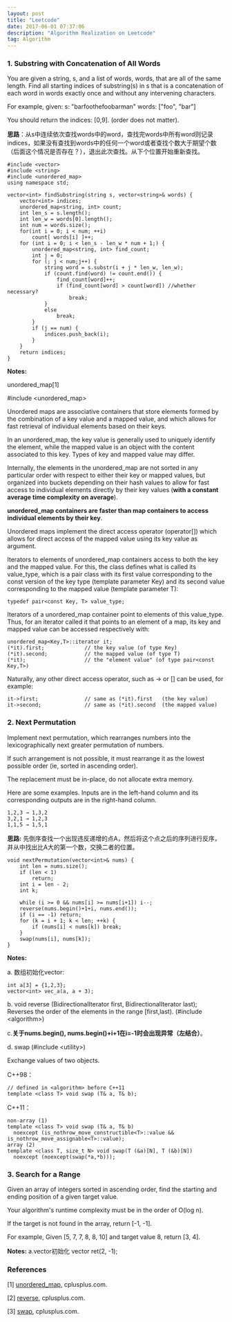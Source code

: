 ```yaml
---
layout: post
title: "Leetcode"
date: 2017-06-01 07:37:06 
description: "Algorithm Realization on Leetcode"
tag: Algorithm
---
```



### 1. Substring with Concatenation of All Words

You are given a string, s, and a list of words, words, that are all of the same length. Find all starting indices of substring(s) in s that is a concatenation of each word in words exactly once and without any intervening characters.

For example, given:
s: "barfoothefoobarman"
words: ["foo", "bar"]

You should return the indices: [0,9].
(order does not matter).

**思路**：从s中连续依次查找words中的word，查找完words中所有word则记录indices，如果没有查找到words中的任何一个word或者查找个数大于期望个数（后面这个情况是否存在？），退出此次查找。从下个位置开始重新查找。

	#include <vector>
	#include <string>
	#include <unordered_map>
	using namespace std;
	
	vector<int> findSubstring(string s, vector<string>& words) {
		vector<int> indices;
		unordered_map<string, int> count;
		int len_s = s.length();
		int len_w = words[0].length();
		int num = words.size();
		for(int i = 0; i < num; ++i)
			count[ words[i] ]++;
		for (int i = 0; i < len_s - len_w * num + 1;) {
			unordered_map<string, int> find_count;
			int j = 0;
			for (; j < num;j++) {
				string word = s.substr(i + j * len_w, len_w);
				if (count.find(word) != count.end()) {
					find_count[word]++;
					if (find_count[word] > count[word]) //whether necessary?
						break;
				}
				else
					break;
			}
			if (j == num) {
				indices.push_back(i);
			}
		}
		return indices;	
	}

**Notes:**

unordered_map[1]

\#include <unordered_map\>

Unordered maps are associative containers that store elements formed by the combination of a key value and a mapped value, and which allows for fast retrieval of individual elements based on their keys.

In an unordered_map, the key value is generally used to uniquely identify the element, while the mapped value is an object with the content associated to this key. Types of key and mapped value may differ.

Internally, the elements in the unordered_map are not sorted in any particular order with respect to either their key or mapped values, but organized into buckets depending on their hash values to allow for fast access to individual elements directly by their key values (**with a constant average time complexity on average**).

**unordered_map containers are faster than map containers to access individual elements by their key**.

Unordered maps implement the direct access operator (operator[]) which allows for direct access of the mapped value using its key value as argument.

Iterators to elements of unordered_map containers access to both the key and the mapped value. For this, the class defines what is called its value_type, which is a pair class with its first value corresponding to the const version of the key type (template parameter Key) and its second value corresponding to the mapped value (template parameter T):

	typedef pair<const Key, T> value_type;

Iterators of a unordered_map container point to elements of this value_type. Thus, for an iterator called it that points to an element of a map, its key and mapped value can be accessed respectively with:

	unordered_map<Key,T>::iterator it;
	(*it).first;             // the key value (of type Key)
	(*it).second;            // the mapped value (of type T)
	(*it);                   // the "element value" (of type pair<const Key,T>)

Naturally, any other direct access operator, such as -> or [] can be used, for example:

	it->first;               // same as (*it).first   (the key value)
	it->second;              // same as (*it).second  (the mapped value) 


### 2. Next Permutation

Implement next permutation, which rearranges numbers into the lexicographically next greater permutation of numbers.

If such arrangement is not possible, it must rearrange it as the lowest possible order (ie, sorted in ascending order).

The replacement must be in-place, do not allocate extra memory.

Here are some examples. Inputs are in the left-hand column and its corresponding outputs are in the right-hand column.

	1,2,3 → 1,3,2
	3,2,1 → 1,2,3
	1,1,5 → 1,5,1

**思路:**
先倒序查找一个出现违反递增的点A，然后将这个点之后的序列进行反序，并从中找出比A大的第一个数，交换二者的位置。

    void nextPermutation(vector<int>& nums) {
    	int len = nums.size();
    	if (len < 1)
    		return;
    	int i = len - 2;
    	int k;
    
    	while (i >= 0 && nums[i] >= nums[i+1]) i--;
    	reverse(nums.begin()+1+i, nums.end());
    	if (i == -1) return;
    	for (k = i + 1; k < len; ++k) {
    		if (nums[i] < nums[k]) break;
    	}
    	swap(nums[i], nums[k]);
    }

**Notes:**

a. 数组初始化vector: 

	int a[3] = {1,2,3};
	vector<int> vec_a(a, a + 3);

b. void reverse (BidirectionalIterator first, BidirectionalIterator last); Reverses the order of the elements in the range [first,last). (#include <algorithm\>)

c.**关于nums.begin(), nums.begin()+i+1在i=-1时会出现异常（左结合）**。

d. swap (#include <utility\>)

Exchange values of two objects.

C++98：

	// defined in <algorithm> before C++11
	template <class T> void swap (T& a, T& b);

C++11：

	non-array (1)	
	template <class T> void swap (T& a, T& b)
	  noexcept (is_nothrow_move_constructible<T>::value && is_nothrow_move_assignable<T>::value);
	array (2)	
	template <class T, size_t N> void swap(T (&a)[N], T (&b)[N])
	  noexcept (noexcept(swap(*a,*b)));

### 3. Search for a Range
Given an array of integers sorted in ascending order, find the starting and ending position of a given target value.

Your algorithm's runtime complexity must be in the order of O(log n).

If the target is not found in the array, return [-1, -1].

For example,
Given [5, 7, 7, 8, 8, 10] and target value 8,
return [3, 4].



**Notes:**
a.vector初始化
vector<int> ret(2, -1);


### References

[1] [unordered_map](http://www.cplusplus.com/reference/unordered_map/unordered_map/), cplusplus.com.

[2] [reverse](http://www.cplusplus.com/reference/algorithm/reverse/), cplusplus.com.

[3] [swap](http://www.cplusplus.com/reference/utility/swap/), cplusplus.com.